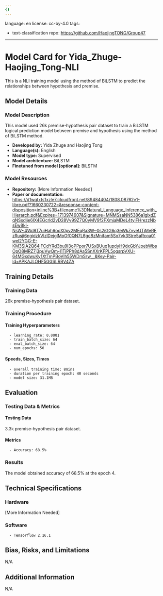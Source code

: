 ```yaml
---
{}
---
```

language: en
license: cc-by-4.0
tags:
- text-classification
repo: https://github.com/HaojingTONG/Group47

---

# Model Card for Yida_Zhuge-Haojing_Tong-NLI

<!-- Provide a quick summary of what the model is/does. -->

This is a NLI training model using the method of BiLSTM to predict the relationships between hypothesis and premise.


## Model Details

### Model Description

<!-- Provide a longer summary of what this model is. -->

This model used 26k premise-hypothesis pair dataset to train a BiLSTM logical prediction model between premise and hypothesis using the method of BiLSTM method.

- **Developed by:** Yida Zhuge and Haojing Tong
- **Language(s):** English
- **Model type:** Supervised
- **Model architecture:** BiLSTM
- **Finetuned from model [optional]:** BiLSTM

### Model Resources

<!-- Provide links where applicable. -->

- **Repository:** [More Information Needed]
- **Paper or documentation:** https://d1wqtxts1xzle7.cloudfront.net/89484404/1808.08762v1-libre.pdf?1660230722=&response-content-disposition=inline%3B+filename%3DNatural_Language_Inference_with_Hierarch.pdf&Expires=1713974607&Signature=MNMSsaNN5386a1glxdZqNSsdije6IX4EGcrld2vD28Vv99Z7Q0yMV9f2FXmjaMDeL4tyiFHrezzNbsEw8ki-NsW~4Wd8T7uiHah6ooX0pv2MEqRa3W~0s2iGG6q3eWkZyveUTjMeRFzRusji6ngidzkVlzlDejglMoOf0QN7L6gc8zMnifam5So7vk3Stre5aRcqa01wel2YGG-E-KM3SiA2Q64jFCdYRd3bu9I3oPPpor7USxBUuq1updyH9dxGbYJpebWbsOpO8MRZ7j3puVwQm-l1TjPPh8dAa5SnXXrKFPL5ogsrpVXU-64MGxdwuKy1XtTmPBoVIh55WDmSrw__&Key-Pair-Id=APKAJLOHF5GGSLRBV4ZA

## Training Details

### Training Data

<!-- This is a short stub of information on the training data that was used, and documentation related to data pre-processing or additional filtering (if applicable). -->

26k premise-hypothesis pair dataset.

### Training Procedure

<!-- This relates heavily to the Technical Specifications. Content here should link to that section when it is relevant to the training procedure. -->

#### Training Hyperparameters

<!-- This is a summary of the values of hyperparameters used in training the model. -->


      - learning_rate: 0.0001
      - train_batch_size: 64
      - eval_batch_size: 64
      - num_epochs: 50

#### Speeds, Sizes, Times

<!-- This section provides information about how roughly how long it takes to train the model and the size of the resulting model. -->


      - overall training time: 8mins
      - duration per training epoch: 40 seconds
      - model size: 31.1MB

## Evaluation

<!-- This section describes the evaluation protocols and provides the results. -->

### Testing Data & Metrics

#### Testing Data

<!-- This should describe any evaluation data used (e.g., the development/validation set provided). -->

3.3k premise-hypothesis pair dataset.

#### Metrics

<!-- These are the evaluation metrics being used. -->


      - Accuracy: 68.5%

### Results

The model obtained accuracy of 68.5% at the epoch 4.

## Technical Specifications

### Hardware

[More Information Needed]

### Software


      - Tensorflow 2.16.1

## Bias, Risks, and Limitations

<!-- This section is meant to convey both technical and sociotechnical limitations. -->

N/A

## Additional Information

<!-- Any other information that would be useful for other people to know. -->

N/A
